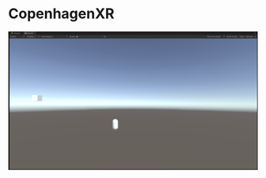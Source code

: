 # CopenhagenXR

![Screenshot 1](https://raw.githubusercontent.com/codelabspro/CopenhagenXR/main/screenshots/copenhagen_1.png)
